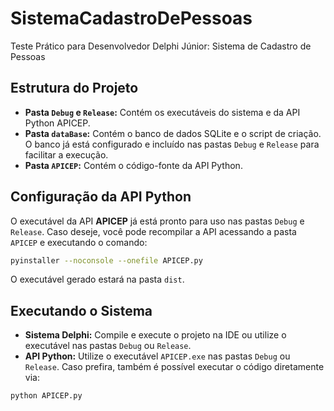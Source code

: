 # SistemaCadastroDePessoas
Teste Prático para Desenvolvedor Delphi Júnior: Sistema de Cadastro de Pessoas

## Estrutura do Projeto
- **Pasta `Debug` e `Release`:** Contém os executáveis do sistema e da API Python APICEP.
- **Pasta `dataBase`:** Contém o banco de dados SQLite e o script de criação. O banco já está configurado e incluído nas pastas `Debug` e `Release` para facilitar a execução.
- **Pasta `APICEP`:** Contém o código-fonte da API Python.

## Configuração da API Python
O executável da API **APICEP** já está pronto para uso nas pastas `Debug` e `Release`. Caso deseje, você pode recompilar a API acessando a pasta `APICEP` e executando o comando:

```bash
pyinstaller --noconsole --onefile APICEP.py
```

O executável gerado estará na pasta `dist`.

## Executando o Sistema
- **Sistema Delphi:** Compile e execute o projeto na IDE ou utilize o executável nas pastas `Debug` ou `Release`.
- **API Python:** Utilize o executável `APICEP.exe` nas pastas `Debug` ou `Release`. Caso prefira, também é possível executar o código diretamente via:

```bash
python APICEP.py
```

